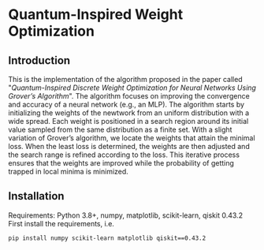 # Quantum-Inspired Weight Optimization
## Introduction
This is the implementation of the algorithm proposed in the paper called "_Quantum-Inspired Discrete Weight Optimization for Neural Networks Using Grover’s Algorithm_". The algorithm focuses on improving the convergence and accuracy of a neural network (e.g., an MLP). The algorithm starts by initializing the weights of the newtwork from an uniform distribution with a wide spread. Each weight is positioned in a search region around its initial value sampled from the same distribution as a finite set. With a slight variation of Grover’s algorithm, we locate the weights that attain the minimal loss. When the least loss is determined, the weights are then adjusted and the search range is refined according to the loss. This iterative process ensures that the weights are improved while the probability of getting trapped in local minima is minimized.

## Installation
Requirements: Python 3.8+, numpy, matplotlib, scikit-learn, qiskit 0.43.2
First install the requirements, i.e. 

```bash
pip install numpy scikit-learn matplotlib qiskit==0.43.2
